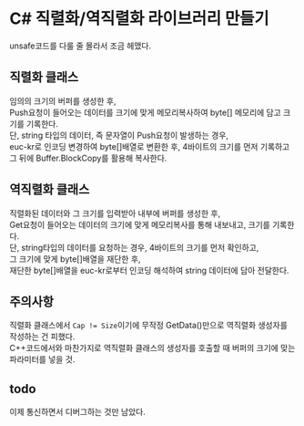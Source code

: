 # C# 직렬화/역직렬화 라이브러리 만들기
unsafe코드를 다룰 줄 몰라서 조금 헤맸다.

## 직렬화 클래스
임의의 크기의 버퍼를 생성한 후, <br/>
Push요청이 들어오는 데이터를 크기에 맞게 메모리복사하여 byte[] 메모리에 담고 크기를 기록한다. <br/>
단, string 타입의 데이터, 즉 문자열이 Push요청이 발생하는 경우, <br/>
euc-kr로 인코딩 변경하여 byte[]배열로 변환한 후, 4바이트의 크기를 먼저 기록하고 그 뒤에 Buffer.BlockCopy를 활용해 복사한다. <br/>

## 역직렬화 클래스
직렬화된 데이터와 그 크기를 입력받아 내부에 버퍼를 생성한 후, <br/>
Get요청이 들어오는 데이터의 크기에 맞게 메모리복사를 통해 내보내고, 크기를 기록한다. <br/>
단, string타입의 데이터를 요청하는 경우, 4바이트의 크기를 먼저 확인하고, <br/>
그 크기에 맞게 byte[]배열을 재단한 후, <br/>
재단한 byte[]배열을 euc-kr로부터 인코딩 해석하여 string 데이터에 담아 전달한다. <br/>

## 주의사항
직렬화 클래스에서 ```Cap != Size```이기에 무작정 GetData()만으로 역직렬화 생성자를 작성하는 건 피했다. <br/>
C++코드에서와 마찬가지로 역직렬화 클래스의 생성자를 호출할 때 버퍼의 크기에 맞는 파라미터를 넣을 것.

## todo
이제 통신하면서 디버그하는 것만 남았다.
